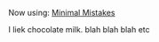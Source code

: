 Now using: [Minimal Mistakes](http://mmistakes.github.io/minimal-mistakes)

I liek chocolate milk. blah blah blah etc
